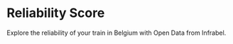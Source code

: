 # Reliability Score

Explore the reliability of your train in Belgium with Open Data from Infrabel.
